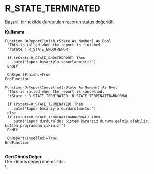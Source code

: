 # R\_STATE\_TERMINATED

Başarılı bir şekilde durdurulan raporun status değeridir.\
\
**Kullanımı**

```
Function OnReportFinish(rState As Number) As Bool
 'This is called when the report is finished.
 'rState : R_STATE_ENDOFREPORT

 if (rState=R_STATE_ENDOFREPORT) Then
    outm("Rapor basariyla sonuclanmistir")
 EndIf

 OnReportFinish:=True
EndFunction

Function OnReportCancelled(rState As Number) As Bool
 'This is called when the report is cancelled.
 'rState : R_STATE_TERMINATED  R_STATE_TERMINATEDABNORMAL

 if (rState=R_STATE_TERMINATED) Then
    outm("Rapor basariyla durdurulmuştur")
 else
 if (rState=R_STATE_TERMINATEDABNORMAL) Then
    outm("Rapor durduruldu! Sistem kararsız duruma gelmiş olabilir. Lütfen programdan çıkınız!")
 EndIf

 OnReportCancelled:=True
EndFunction

```

\
**Geri Dönüş Değeri**\
Geri dönüş değeri önemsizdir.\
\
